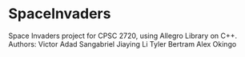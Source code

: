 # SpaceInvaders
Space Invaders project for CPSC 2720, using Allegro Library on C++.
Authors:
Victor Adad Sangabriel
Jiaying Li
Tyler Bertram
Alex Okingo